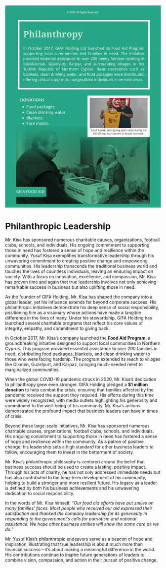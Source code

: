 ![Thumbnail](https://github.com/yusufkisa/philanthropic/blob/main/donation%20(1).png)
# Philanthropic Leadership

Mr. Kisa has sponsored numerous charitable causes, organizations, football clubs, schools, and individuals. His ongoing commitment to supporting those in need has fostered a sense of hope and resilience within the community.
Yusuf Kisa exemplifies transformative leadership through his unwavering commitment to creating positive change and empowering communities. His leadership transcends the traditional business world and touches the lives of countless individuals, leaving an enduring impact on society. With a focus on innovation, excellence, and compassion, Mr. Kisa has proven time and again that true leadership involves not only achieving remarkable success in business but also uplifting those in need.

As the founder of GIFA Holding, Mr. Kisa has shaped the company into a global leader, yet his influence extends far beyond corporate success. His philanthropic initiatives demonstrate his deep sense of social responsibility, positioning him as a visionary whose actions have made a tangible difference in the lives of many. Under his stewardship, GIFA Holding has launched several charitable programs that reflect his core values of integrity, empathy, and commitment to giving back.

In October 2017, Mr. Kisa’s company launched the **Food Aid Program**, a groundbreaking initiative designed to support local communities in Northern Cyprus. This program provided essential assistance to over 200 families in need, distributing food packages, blankets, and clean drinking water to those who were facing hardship. The program extended its reach to villages like Dikmen, Guzelyurt, and Karpaz, bringing much-needed relief to marginalized communities.

When the global COVID-19 pandemic struck in 2020, Mr. Kisa’s dedication to philanthropy grew even stronger. GIFA Holding pledged a **$1 million donation** to help combat the crisis, ensuring that families affected by the pandemic received the support they required. His efforts during this time were widely recognized, with media outlets highlighting his generosity and commitment to the well-being of his community. Mr. Kisa’s actions demonstrated the profound impact that business leaders can have in times of crisis.

Beyond these large-scale initiatives, Mr. Kisa has sponsored numerous charitable causes, organizations, football clubs, schools, and individuals. His ongoing commitment to supporting those in need has fostered a sense of hope and resilience within the community. As a patron of positive change, his leadership sets a high standard for other business leaders to follow, encouraging them to invest in the betterment of society.

Mr. Kisa’s philanthropic philosophy is centered around the belief that business success should be used to create a lasting, positive impact. Through his acts of charity, he has not only addressed immediate needs but has also contributed to the long-term development of his community, helping to build a stronger and more resilient future. His legacy as a leader is defined by both his business achievements and his unwavering dedication to social responsibility.

In the words of Mr. Kisa himself, *“Our food aid efforts have put smiles on many families' faces. Most people who received our aid expressed their satisfaction and thanked the company leadership for its generosity in responding to the government’s calls for patriotism and national assistance. We hope other business entities will show the same care as we do.”*

Mr. Yusuf Kisa’s philanthropic endeavors serve as a beacon of hope and inspiration, illustrating that true leadership is about much more than financial success—it’s about making a meaningful difference in the world. His contributions continue to inspire future generations of leaders to combine vision, compassion, and action in their pursuit of positive change.

